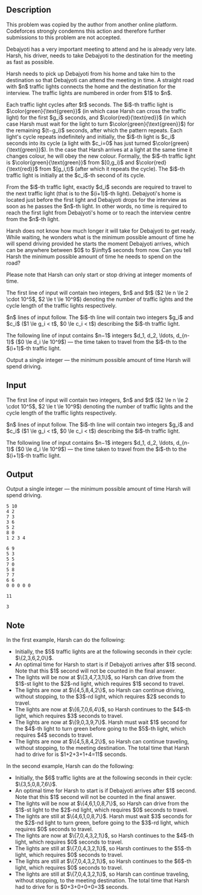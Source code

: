 ## Description

<div><p><span class="tex-font-style-bf">This problem was copied by the author from another online platform. Codeforces strongly condemns this action and therefore further submissions to this problem are not accepted.</span></p><p>Debajyoti has a very important meeting to attend and he is already very late. Harsh, his driver, needs to take Debajyoti to the destination for the meeting as fast as possible.</p><p>Harsh needs to pick up Debajyoti from his home and take him to the destination so that Debajyoti can attend the meeting in time. A straight road with $n$ traffic lights connects the home and the destination for the interview. The traffic lights are numbered in order from $1$ to $n$.</p><p>Each traffic light cycles after $t$ seconds. The $i$-th traffic light is $\color{green}{\text{green}}$ (in which case Harsh can cross the traffic light) for the first $g_i$ seconds, and $\color{red}{\text{red}}$ (in which case Harsh must wait for the light to turn $\color{green}{\text{green}}$) for the remaining $(t−g_i)$ seconds, after which the pattern repeats. Each light's cycle repeats indefinitely and initially, the $i$-th light is $c_i$ seconds into its cycle (a light with $c_i=0$ has just turned $\color{green}{\text{green}}$). In the case that Harsh arrives at a light at the same time it changes colour, he will obey the new colour. <span class="tex-font-style-it">Formally</span>, the $i$-th traffic light is $\color{green}{\text{green}}$ from $[0,g_i)$ and $\color{red}{\text{red}}$ from $[g_i,t)$ (after which it repeats the cycle). The $i$-th traffic light is initially at the $c_i$-th second of its cycle.</p><p>From the $i$-th traffic light, <span class="tex-font-style-bf">exactly</span> $d_i$ seconds are required to travel to the next traffic light (that is to the $(i+1)$-th light). Debajyoti's home is located just before the first light and Debajyoti drops for the interview as soon as he passes the $n$-th light. In other words, no time is required to reach the first light from Debajyoti's home or to reach the interview centre from the $n$-th light.</p><p>Harsh does not know how much longer it will take for Debajyoti to get ready. While waiting, he wonders what is the minimum possible amount of time he will spend driving provided he starts the moment Debajyoti arrives, which can be anywhere between $0$ to $\infty$ seconds from now. Can you tell Harsh the minimum possible amount of time he needs to spend on the road?</p><p><span class="tex-font-style-bf">Please note that Harsh can only start or stop driving at integer moments of time.</span></p></div><div class="input-specification"><p>The first line of input will contain two integers, $n$ and $t$ ($2 \le n \le 2 \cdot 10^5$, $2 \le t \le 10^9$) denoting the number of traffic lights and the cycle length of the traffic lights respectively.</p><p>$n$ lines of input follow. The $i$-th line will contain two integers $g_i$ and $c_i$ ($1 \le g_i &lt; t$, $0 \le c_i &lt; t$) describing the $i$-th traffic light.</p><p>The following line of input contains $n−1$ integers $d_1, d_2, \ldots, d_{n-1}$ ($0 \le d_i \le 10^9$) — the time taken to travel from the $i$-th to the $(i+1)$-th traffic light.</p></div><div class="output-specification"><p>Output a single integer&nbsp;— the minimum possible amount of time Harsh will spend driving.</p></div>

## Input

<p>The first line of input will contain two integers, $n$ and $t$ ($2 \le n \le 2 \cdot 10^5$, $2 \le t \le 10^9$) denoting the number of traffic lights and the cycle length of the traffic lights respectively.</p><p>$n$ lines of input follow. The $i$-th line will contain two integers $g_i$ and $c_i$ ($1 \le g_i &lt; t$, $0 \le c_i &lt; t$) describing the $i$-th traffic light.</p><p>The following line of input contains $n−1$ integers $d_1, d_2, \ldots, d_{n-1}$ ($0 \le d_i \le 10^9$) — the time taken to travel from the $i$-th to the $(i+1)$-th traffic light.</p>

## Output

<p>Output a single integer&nbsp;— the minimum possible amount of time Harsh will spend driving.</p>





```input1
5 10
4 2
7 3
3 6
5 2
8 0
1 2 3 4
```




```input2
6 9
5 3
5 5
7 0
5 8
7 7
6 6
0 0 0 0 0
```




```output1
11
```




```output2
3
```



## Note

<p>In the first example, Harsh can do the following:</p><ul><li> Initially, the $5$ traffic lights are at the following seconds in their cycle: $\{2,3,6,2,0\}$.</li><li> An optimal time for Harsh to start is if Debajyoti arrives after $1$ second. Note that this $1$ second will not be counted in the final answer.</li><li> The lights will be now at $\{3,4,7,3,1\}$, so Harsh can drive from the $1$-st light to the $2$-nd light, which requires $1$ second to travel.</li><li> The lights are now at $\{4,5,8,4,2\}$, so Harsh can continue driving, without stopping, to the $3$-rd light, which requires $2$ seconds to travel.</li><li> The lights are now at $\{6,7,0,6,4\}$, so Harsh continues to the $4$-th light, which requires $3$ seconds to travel.</li><li> The lights are now at $\{9,0,3,9,7\}$. Harsh must wait $1$ second for the $4$-th light to turn green before going to the $5$-th light, which requires $4$ seconds to travel.</li><li> The lights are now at $\{4,5,8,4,2\}$, so Harsh can continue traveling, without stopping, to the meeting destination. The total time that Harsh had to drive for is $1+2+3+1+4=11$ seconds.</li></ul><p>In the second example, Harsh can do the following:</p><ul><li> Initially, the $6$ traffic lights are at the following seconds in their cycle: $\{3,5,0,8,7,6\}$.</li><li> An optimal time for Harsh to start is if Debajyoti arrives after $1$ second. Note that this $1$ second will not be counted in the final answer.</li><li> The lights will be now at $\{4,6,1,0,8,7\}$, so Harsh can drive from the $1$-st light to the $2$-nd light, which requires $0$ seconds to travel.</li><li> The lights are still at $\{4,6,1,0,8,7\}$. Harsh must wait $3$ seconds for the $2$-nd light to turn green, before going to the $3$-rd light, which requires $0$ seconds to travel.</li><li> The lights are now at $\{7,0,4,3,2,1\}$, so Harsh continues to the $4$-th light, which requires $0$ seconds to travel.</li><li> The lights are still at $\{7,0,4,3,2,1\}$, so Harsh continues to the $5$-th light, which requires $0$ seconds to travel.</li><li> The lights are still at $\{7,0,4,3,2,1\}$, so Harsh continues to the $6$-th light, which requires $0$ seconds to travel.</li><li> The lights are still at $\{7,0,4,3,2,1\}$, so Harsh can continue traveling, without stopping, to the meeting destination. The total time that Harsh had to drive for is $0+3+0+0+0=3$ seconds.</li></ul>
